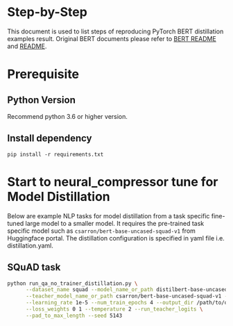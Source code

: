 Step-by-Step
============

This document is used to list steps of reproducing PyTorch BERT distillation examples result.
Original BERT documents please refer to [BERT README](../../../common/BERT_README.md) and [README](../../../common/examples/question-answering/README.md).

# Prerequisite

## Python Version

Recommend python 3.6 or higher version.


## Install dependency

```shell
pip install -r requirements.txt
```

# Start to neural_compressor tune for Model Distillation

Below are example NLP tasks for model distillation from a task specific fine-tuned large model to a smaller model.
It requires the pre-trained task specific model such as `csarron/bert-base-uncased-squad-v1` from Huggingface portal.
The distillation configuration is specified in yaml file i.e. distillation.yaml.

## SQuAD task

```bash
python run_qa_no_trainer_distillation.py \
      --dataset_name squad --model_name_or_path distilbert-base-uncased \
      --teacher_model_name_or_path csarron/bert-base-uncased-squad-v1 --do_distillation \
      --learning_rate 1e-5 --num_train_epochs 4 --output_dir /path/to/output_dir \
      --loss_weights 0 1 --temperature 2 --run_teacher_logits \
      --pad_to_max_length --seed 5143
```
